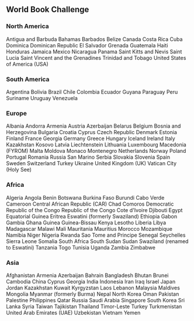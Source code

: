 ## World Book Challenge


### North America
Antigua and Barbuda
Bahamas
Barbados
Belize
Canada
Costa Rica
Cuba
Dominica
Dominican Republic
El Salvador
Grenada
Guatemala
Haiti
Honduras
Jamaica
Mexico
Nicaragua
Panama
Saint Kitts and Nevis
Saint Lucia
Saint Vincent and the Grenadines
Trinidad and Tobago
United States of America (USA)

### South America
Argentina
Bolivia
Brazil
Chile
Colombia
Ecuador
Guyana
Paraguay
Peru
Suriname
Uruguay
Venezuela

### Europe
Albania
Andorra
Armenia
Austria
Azerbaijan
Belarus
Belgium
Bosnia and Herzegovina
Bulgaria
Croatia
Cyprus
Czech Republic
Denmark
Estonia
Finland
France
Georgia
Germany
Greece
Hungary
Iceland
Ireland
Italy
Kazakhstan
Kosovo
Latvia
Liechtenstein
Lithuania
Luxembourg
Macedonia (FYROM)
Malta
Moldova
Monaco
Montenegro
Netherlands
Norway
Poland
Portugal
Romania
Russia
San Marino
Serbia
Slovakia
Slovenia
Spain
Sweden
Switzerland
Turkey
Ukraine
United Kingdom (UK)
Vatican City (Holy See)

### Africa
Algeria
Angola
Benin
Botswana
Burkina Faso
Burundi
Cabo Verde
Cameroon
Central African Republic (CAR)
Chad
Comoros
Democratic Republic of the Congo
Republic of the Congo
Cote d'Ivoire
Djibouti
Egypt
Equatorial Guinea
Eritrea
Eswatini (formerly Swaziland)
Ethiopia
Gabon
Gambia
Ghana
Guinea
Guinea-Bissau
Kenya
Lesotho
Liberia
Libya
Madagascar
Malawi
Mali
Mauritania
Mauritius
Morocco
Mozambique
Namibia
Niger
Nigeria
Rwanda
Sao Tome and Principe
Senegal
Seychelles
Sierra Leone
Somalia
South Africa
South Sudan
Sudan
Swaziland (renamed to Eswatini)
Tanzania
Togo
Tunisia
Uganda
Zambia
Zimbabwe

### Asia
Afghanistan
Armenia
Azerbaijan
Bahrain
Bangladesh
Bhutan
Brunei
Cambodia
China
Cyprus
Georgia
India
Indonesia
Iran
Iraq
Israel
Japan
Jordan
Kazakhstan
Kuwait
Kyrgyzstan
Laos
Lebanon
Malaysia
Maldives
Mongolia
Myanmar (formerly Burma)
Nepal
North Korea
Oman
Pakistan
Palestine
Philippines
Qatar
Russia
Saudi Arabia
Singapore
South Korea
Sri Lanka
Syria
Taiwan
Tajikistan
Thailand
Timor-Leste
Turkey
Turkmenistan
United Arab Emirates (UAE)
Uzbekistan
Vietnam
Yemen
